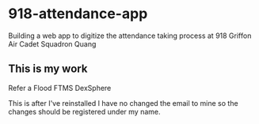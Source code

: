 # 918-attendance-app
Building a web app to digitize the attendance taking process at 918 Griffon Air Cadet Squadron
Quang

## This is my work
Refer a Flood 
FTMS
DexSphere

This is after I've reinstalled
I have no changed the email to mine so the changes should be registered under my name.